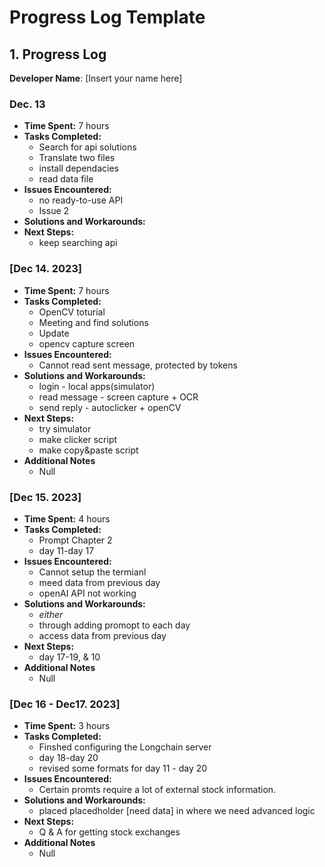 # Progress Log Template

## 1. Progress Log

**Developer Name**: [Insert your name here]

### Dec. 13

- **Time Spent:** 7 hours
- **Tasks Completed:**
  - Search for api solutions
  - Translate two files
  - install dependacies
  - read data file
- **Issues Encountered:**
  - no ready-to-use API
  - Issue 2
- **Solutions and Workarounds:**
- **Next Steps:**
  - keep searching api
  

### [Dec 14. 2023]

- **Time Spent:** 7 hours
- **Tasks Completed:**
  - OpenCV toturial
  - Meeting and find solutions
  - Update 
  - opencv capture screen
- **Issues Encountered:**
  - Cannot read sent message, protected by tokens
- **Solutions and Workarounds:**
  - login - local apps(simulator)
  - read message - screen capture + OCR
  - send reply - autoclicker + openCV
- **Next Steps:**
  - try simulator
  - make clicker script
  - make copy&paste script
- **Additional Notes**
  - Null

### [Dec 15. 2023]

- **Time Spent:** 4 hours
- **Tasks Completed:**
  - Prompt Chapter 2
  - day 11-day 17
- **Issues Encountered:**
  - Cannot setup the termianl
  - meed data from previous day
  - openAI API not working
- **Solutions and Workarounds:**
  - *either*
  - through adding promopt to each day
  - access data from previous day
- **Next Steps:**
  - day 17-19, & 10
- **Additional Notes**
  - Null

### [Dec 16 - Dec17. 2023]

- **Time Spent:** 3 hours
- **Tasks Completed:**
  - Finshed configuring the Longchain server
  - day 18-day 20
  - revised some formats for day 11 - day 20
- **Issues Encountered:**
  - Certain promts require a lot of external stock information.
- **Solutions and Workarounds:**
  - placed placedholder [need data] in where we need advanced logic
- **Next Steps:**
  - Q & A for getting stock exchanges
- **Additional Notes**
  - Null
